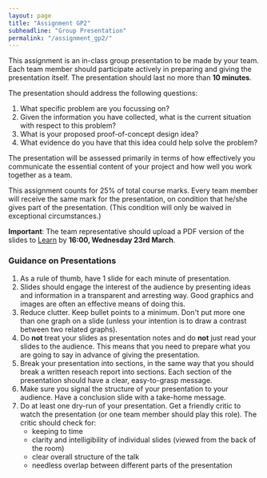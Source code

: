```yaml
---
layout: page
title: "Assignment GP2"
subheadline: "Group Presentation"
permalink: "/assignment_gp2/"
---
```


This assignment is an in-class group presentation to be made by your team. Each team member should participate actively in preparing and giving the presentation itself.
The presentation should last no more than **10 minutes**. 

The presentation should address the following questions:

1. What specific problem are you focussing on?
2. Given the information you have collected, what is the current situation with respect to this problem?
3. What is your proposed proof-of-concept design idea?
4. What evidence do you have that this idea could help solve the problem?

The presentation will be assessed primarily in terms of how effectively you communicate the essential content of your project and how well you work together as a team. 

This assignment counts for 25% of total course marks. Every team member will receive the same mark for the presentation, on condition that he/she gives part of the presentation. (This condition will only be waived in exceptional circumstances.)

**Important**: The team representative should upload a PDF version of the slides to [Learn](https://www.learn.ed.ac.uk/webapps/assignment/uploadAssignment?content_id=_1708518_1&course_id=_45101_1&assign_group_id=&mode=view) by **16:00, Wednesday 23rd March**.


### Guidance on Presentations

1. As a rule of thumb, have 1 slide for each minute of presentation.
2. Slides should engage the interest of the audience by presenting ideas and information in a transparent and arresting way. Good graphics and images are often an effective means of doing this. 
3. Reduce clutter. Keep bullet points to a minimum. Don't put more one than one graph on a slide (unless your intention is to draw a contrast between two related graphs).
3. Do **not** treat your slides as presentation notes and do **not** just read your slides to the audience.  This means that you need to prepare what you are going to say in advance of giving the presentation.
4. Break your presentation into sections, in the same way that you should break a written reseach report into sections. Each section of the presentation should have a clear, easy-to-grasp message.
5. Make sure you signal the structure of your presentation to your audience. Have a conclusion slide with a take-home message.
5. Do at least one dry-run of your presentation. Get a friendly critic to watch the presentation (or one team member should play this role). The critic should check for:
    * keeping to time
    * clarity and intelligibility of individual slides (viewed from the back of the room)
    * clear overall structure of the talk
    * needless overlap between different parts of the presentation
 